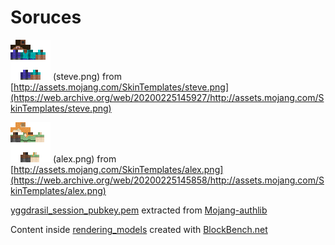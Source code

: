 # Soruces
![steve.png](./steve.png) (steve.png) from [http://assets.mojang.com/SkinTemplates/steve.png](https://web.archive.org/web/20200225145927/http://assets.mojang.com/SkinTemplates/steve.png)

![alex.png](./alex.png) (alex.png) from [http://assets.mojang.com/SkinTemplates/alex.png](https://web.archive.org/web/20200225145858/http://assets.mojang.com/SkinTemplates/alex.png)

[yggdrasil_session_pubkey.pem](./yggdrasil_session_pubkey.pem) extracted from [Mojang-authlib](https://repo.moep.tv/com/mojang/authlib/)

Content inside [rendering_models](./rendering_models) created with [BlockBench.net](https://blockbench.net/)
